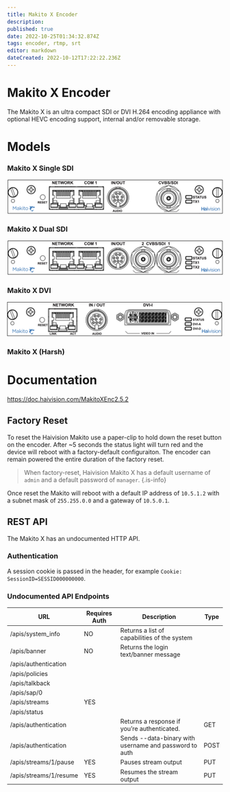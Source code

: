 ```yaml
---
title: Makito X Encoder
description: 
published: true
date: 2022-10-25T01:34:32.874Z
tags: encoder, rtmp, srt
editor: markdown
dateCreated: 2022-10-12T17:22:22.236Z
---
```


# Makito X Encoder
The Makito X is an ultra compact SDI or DVI H.264 encoding appliance with optional HEVC encoding support, internal and/or removable storage.

# Models
### Makito X Single SDI
![haivision-makito-single-sdi.png](/haivision-makito-single-sdi.png)
### Makito X Dual SDI
![haivision-makito-dual-sdi.png](/haivision-makito-dual-sdi.png)
### Makito X DVI
![haivision-makito-dvi.png](/haivision-makito-dvi.png)
### Makito X (Harsh)

# Documentation
https://doc.haivision.com/MakitoXEnc2.5.2

## Factory Reset
To reset the Haivision Makito use a paper-clip to hold down the reset button on the encoder. After ~5 seconds the status light will turn red and the device will reboot with a factory-default configuraiton. The encoder can remain powered the entire duration of the factory reset.

> When factory-reset, Haivision Makito X has a default username of `admin` and a default password of `manager`.
{.is-info}

Once reset the Makito will reboot with a default IP address of `10.5.1.2` with a subnet mask of `255.255.0.0` and a gateway of `10.5.0.1`.

## REST API
The Makito X has an undocumented HTTP API.

### Authentication
A session cookie is passed in the header, for example `Cookie: SessionID=SESSID000000000`.

### Undocumented API Endpoints

| URL | Requires Auth | Description | Type |
| --- | --- | --- | --- |
| /apis/system_info | NO | Returns a list of capabilities of the system |  |
| /apis/banner | NO | Returns the login text/banner message |  |
| /apis/authentication |  |  |  |
| /apis/policies |  |  |  |
| /apis/talkback |  |  |  |
| /apis/sap/0 |  |  |  |
| /apis/streams | YES |  |  |
| /apis/status |  |  |  |
| /apis/authentication |  | Returns a response if you’re authenticated.  | GET |
| /apis/authentication |  | Sends --data-binary with username and password to auth | POST |
| /apis/streams/1/pause | YES | Pauses stream output | PUT |
| /apis/streams/1/resume | YES | Resumes the stream output | PUT |

